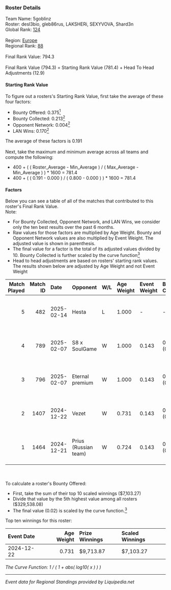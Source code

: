 ### Roster Details<br />
Team Name: 5goblinz<br />
Roster: desl3bio, gleb86rus, LAKSHERi, SEXYVOVA, Shard3n<br />
Global Rank: [124](../standings_global.md)<br />
<br />
Region: [Europe]( ../standings_europe.md)<br />
Regional Rank: [88]( ../standings_europe.md)<br />
<br />
Final Rank Value:  794.3<br />
<br />
Final Rank Value (794.3) = Starting Rank Value (781.4) + Head To Head Adjustments (12.9)<br />

#### Starting Rank Value<br />
To figure out a rosters's Starting Rank Value, first take the average of these four factors:<br />
- Bounty Offered: 0.375[<sup>1</sup>](#table2)
- Bounty Collected: 0.213[<sup>2</sup>](#table1)
- Opponent Network: 0.004[<sup>2</sup>](#table1)
- LAN Wins: 0.170[<sup>2</sup>](#table1)

The average of these factors is 0.191<br />
<br />
Next, take the maximum and minimum average across all teams and compute the following:<br />
- 400 + ( ( Roster_Average - Min_Average ) / ( Max_Average - Min_Average ) ) * 1600 = 781.4
- 400 + ( ( 0.191 - 0.000 ) / ( 0.800 - 0.000 ) ) * 1600 = 781.4


#### Factors<br />
Below you can see a table of all of the matches that contributed to this roster's Final Rank Value.<br />
Note:<br />

- For Bounty Collected, Opponent Network, and LAN Wins, we consider only the ten best results over the past 6 months.
- Raw values for those factors are multiplied by Age Weight. Bounty and Opponent Network values are also multiplied by Event Weight. The adjusted value is shown in parenthesis.
- The final value for a factor is the total of its adjusted values divided by 10. Bounty Collected is further scaled by the curve function[<sup>3</sup>](#curveFunction)
- Head to head adjustments are based on rosters' starting rank values. The results shown below are adjusted by Age Weight and not Event Weight
<span id="table1"></span><br />


| Match Played | Match ID | Date       | Opponent             | W/L | Age Weight | Event Weight | Bounty Collected | Opponent Network | LAN Wins  | H2H Adj. | Roster                                           |
| -: | -: | :- | :- | :- | :- | :- | :- | :- | :- | -: | :- |
|            5 |      482 | 2025-02-14 | Hesta                | L   | 1.000      | -            | -                | -                | -         |   -15.27 | desl3bio, gleb86rus, LAKSHERi, SEXYVOVA, Shard3n |
|            4 |      789 | 2025-02-07 | S8 x SoulGame        | W   | 1.000      | 0.143        | 0.000 (0.000)    | 0.047 (0.007)    | 0 (0.000) |     3.20 | desl3bio, gleb86rus, LAKSHERi, SEXYVOVA, Shard3n |
|            3 |      796 | 2025-02-07 | Eternal premium      | W   | 1.000      | 0.143        | 0.002 (0.000)    | 0.215 (0.031)    | 0 (0.000) |    10.85 | desl3bio, gleb86rus, LAKSHERi, SEXYVOVA, Shard3n |
|            2 |     1407 | 2024-12-22 | Vezet                | W   | 0.731      | 0.143        | 0.013 (0.001)    | 0.034 (0.004)    | 1 (0.731) |     9.28 | berserk3r, br0werly, desl3bio, SEXYVOVA, Shard3n |
|            1 |     1464 | 2024-12-21 | Prius (Russian team) | W   | 0.724      | 0.143        | 0.004 (0.000)    | 0.000 (0.000)    | 1 (0.724) |     4.80 | berserk3r, br0werly, desl3bio, SEXYVOVA, Shard3n |

<br />
<span id="table2"></span><br />
To calculate a roster's Bounty Offered:<br />

- First, take the sum of their top 10 scaled winnings ($7,103.27)
- Divide that value by the 5th highest value among all rosters ($329,538.08)
- The final value (0.02) is scaled by the curve function.[<sup>3</sup>](#curveFunction)

Top ten winnings for this roster:<br />

| Event Date | Age Weight | Prize Winnings | Scaled Winnings |
| :- | -: | :- | :- |
| 2024-12-22 |      0.731 | $9,713.87      | $7,103.27       |


<span id="curveFunction"></span>_The Curve Function: 1 / ( 1 + abs( log10( x ) ) )_<br />

---
_Event data for Regional Standings provided by Liquipedia.net_<br />
